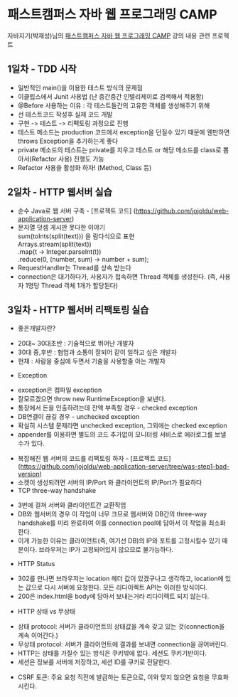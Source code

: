# 패스트캠퍼스 자바 웹 프로그래밍 CAMP
자바지기(박재성)님의 [패스트캠퍼스 자바 웹 프로그래밍 CAMP](http://www.fastcampus.co.kr/dev_camp_jwp/) 강의 내용 관련 프로젝트

## 1일차 - TDD 시작
* 일반적인 main()을 이용한 테스트 방식의 문제점
* 이클립스에서 Junit 사용법 (난 중간중간 인텔리제이로 검색해서 적용함)
* @Before 사용하는 이유 : 각 테스트들간의 고유한 객체를 생성해주기 위해 
* 선 테스트코드 작성후 실제 코드 개발
* 구현 -> 테스트 -> 리펙토링 과정으로 진행
* 테스트 메소드는 production 코드에서 exception을 던질수 있기 때문에 웬만하면 throws Exception을 추가하는게 좋다
* private 메소드의 테스트는 private를 지우고 테스트 or 해당 메소드를 class로 뽑아서(Refactor 사용) 진행도 가능
* Refactor 사용을 활성화 하자! (Method, Class 등)

## 2일차 - HTTP 웹서버 실습
* 순수 Java로 웹 서버 구축 - [프로젝트 코드] (https://github.com/jojoldu/web-application-server)
* 문자열 덧셈 게시판 못다한 이야기 <br />
sum(toInts(split(text))) 을 람다식으로 표현 <br />
Arrays.stream(split(text)) <br />
.map(t -> Integer.parseInt(t)) <br />
.reduce(0, (number, sum) -> number + sum); <br />
* RequestHandler는 Thread를 상속 받는다
* connection은 대기하다가, 사용자가 접속하면 Thread 객체를 생성한다. (즉, 사용자 1명당 Thread 객체 1개가 할당된다)

## 3일차 - HTTP 웹서버 리팩토링 실습
* 좋은개발자란? <br/>
 - 20대~ 30대초반 : 기술적으로 뛰어난 개발자 <br/>
 - 30대 중,후반 : 협업과 소통이 잘되어 같이 일하고 싶은 개발자 <br/>
 - 현재 : 사람을 중심에 두면서 기술을 사용할줄 아는 개발자 <br/>
* Exception <br/>
 - exception은 컴파일 exception <br/>
 - 잘모르겠으면 throw new RuntimeException을 보낸다.<br/>
 - 통장에서 돈을 인출하려는데 잔액 부족할 경우 - checked exception <br/>
 - DB연결이 끊길 경우 - unchecked exception <br/>
 - 확실히 시스템 문제라면 unchecked exception, 그외에는 checked exception <br/>
 - appender를 이용하면 별도의 코드 추가없이 모니터링 서비스로 에러로그를 보낼수가 있다.<br/>
* 복잡해진 웹 서버의 코드를 리팩토링 하자 - [프로젝트 코드] (https://github.com/jojoldu/web-application-server/tree/was-step1-bad-version) <br/>
* 소켓이 생성되려면 서버의 IP/Port 와 클라이언트의 IP/Port가 필요하다<br/>
* TCP three-way handshake 
 - 3번에 걸쳐 서버와 클라이언트간 교환작업<br/>
 - DB와 웹서버의 경우 이 작업이 너무 크므로 웹서버와 DB간의 three-way handshake를 미리 완료하여 이를 connection pool에 담아서 이 작업을 최소화 한다.<br/>
 - 이게 가능한 이유는 클라이언트(즉, 여기선 DB)의 IP와 포트를 고정시킬수 있기 때문이다. 브라우저는 IP가 고정되어있지 않으므로 불가능하다.<br/>
* HTTP Status
 - 302를 만나면 브라우저는 location 헤더 값이 있겠구나고 생각하고, location에 있는 값으로 다시 서버에 요청한다. 모든 리다이렉트 API는 이러한 방식이다.<br/>
 - 200은 index.html을 body에 담아서 보내는거라 리다이렉트 되지 않는다.<br/>
* HTTP 상태 vs 무상태 
 - 상태 protocol: 서버가 클라이언트의 상태값을 계속 갖고 있는 것(connection을 계속 이어간다.) <br/>
 - 무상태 protocol: 서버가 클라이언트에 결과를 보내면 connection을 끊어버린다.<br/>
 - HTTP는 상태를 가질수 있는 방식은 쿠키밖에 없다. 세션도 쿠키기반이다. <br/>
 - 세션은 정보를 서버에 저장하고, 세션 ID를 쿠키로 전달한다.<br/>
* CSRF 토큰: 주요 요청 직전에 발급하는 토큰으로, 이와 맞지 않으면 요청을 무효화시킨다.
 
                                                                                                                                   